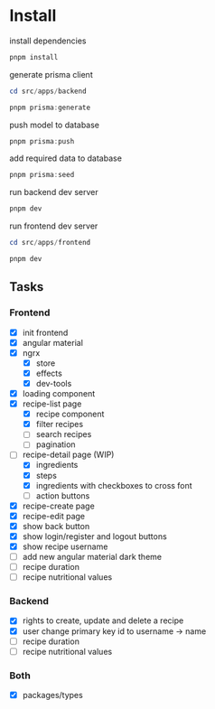 # Install

install dependencies

```powershell
pnpm install
```

generate prisma client

```powershell
cd src/apps/backend

pnpm prisma:generate
```

push model to database

```powershell
pnpm prisma:push
```

add required data to database

```powershell
pnpm prisma:seed
```

run backend dev server

```powershell
pnpm dev
```

run frontend dev server

```powershell
cd src/apps/frontend

pnpm dev
```

## Tasks

### Frontend

- [x] init frontend
- [x] angular material
- [x] ngrx
  - [x] store
  - [x] effects
  - [x] dev-tools
- [x] loading component
- [x] recipe-list page
  - [x] recipe component
  - [x] filter recipes
  - [ ] search recipes
  - [ ] pagination
- [ ] recipe-detail page (WIP)
  - [x] ingredients
  - [x] steps
  - [x] ingredients with checkboxes to cross font
  - [ ] action buttons
- [x] recipe-create page
- [x] recipe-edit page
- [x] show back button
- [x] show login/register and logout buttons
- [x] show recipe username
- [ ] add new angular material dark theme
- [ ] recipe duration
- [ ] recipe nutritional values

### Backend

- [x] rights to create, update and delete a recipe
- [x] user change primary key id to username -> name
- [ ] recipe duration
- [ ] recipe nutritional values

### Both

- [x] packages/types
